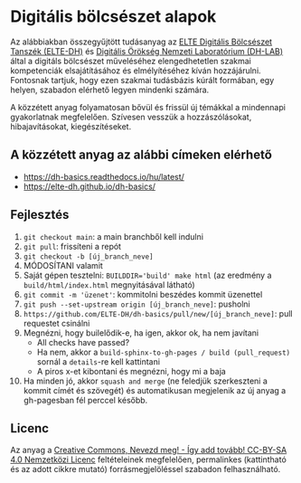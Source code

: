 # Digitális bölcsészet alapok

Az alábbiakban összegyűjtött tudásanyag az [ELTE Digitális Bölcsészet Tanszék (ELTE-DH)](https://elte-dh.hu/) és [Digitális Örökség Nemzeti Laboratórium (DH-LAB)](https://dh-lab.hu/) által a digitáls bölcsészet műveléséhez elengedhetetlen szakmai kompetenciák elsajátításához és elmélyítéséhez kíván hozzájárulni. Fontosnak tartjuk, hogy ezen szakmai tudásbázis kúrált formában, egy helyen, szabadon elérhető legyen mindenki számára.

A közzétett anyag folyamatosan bővül és frissül új témákkal a mindennapi gyakorlatnak megfelelően. Szívesen vesszük a hozzászólásokat, hibajavításokat, kiegészítéseket.

## A közzétett anyag az alábbi címeken elérhető

- https://dh-basics.readthedocs.io/hu/latest/
- https://elte-dh.github.io/dh-basics/

## Fejlesztés

1. `git checkout main`: a main branchből kell indulni
2. `git pull`: frissíteni a repót
3. `git checkout -b [új_branch_neve]`
4. MÓDOSÍTANI valamit
5. Saját gépen tesztelni: `BUILDDIR='build' make html` (az eredmény a `build/html/index.html` megnyitásával látható)
6. `git commit -m 'üzenet'`: kommitolni beszédes kommit üzenettel
7. `git push --set-upstream origin [új_branch_neve]`: pusholni
8. `https://github.com/ELTE-DH/dh-basics/pull/new/[új_branch_neve]`: pull requestet csinálni
9. Megnézni, hogy builelődik-e, ha igen, akkor ok, ha nem javítani
   - All checks have passed?
   - Ha nem, akkor a `build-sphinx-to-gh-pages / build (pull_request)` sornál a `details`-re kell kattintani
   - A piros x-et kibontani és megnézni, hogy mi a baja
10. Ha minden jó, akkor `squash and merge` (ne feledjük szerkeszteni a kommit címét és szövegét) és automatikusan megjelenik az új anyag a gh-pagesban fél perccel később.

## Licenc

Az anyag a [Creative Commons, Nevezd meg! - Így add tovább! CC-BY-SA 4.0 Nemzetközi Licenc](https://creativecommons.org/licenses/by-sa/4.0/deed.hu) feltételeinek megfelelően, permalinkes (kattintható és az adott cikkre mutató) forrásmegjelöléssel szabadon felhasználható.
